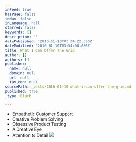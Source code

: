 ```yaml
---
inFeed: true
hasPage: false
inNav: false
inLanguage: null
starred: false
keywords: []
description: ''
datePublished: '2016-01-10T03:34:22.890Z'
dateModified: '2016-01-10T03:34:08.686Z'
title: What I Can Offer The Grid
author: []
authors: []
publisher:
  name: null
  domain: null
  url: null
  favicon: null
sourcePath: _posts/2016-01-10-what-i-can-offer-the-grid.md
published: true
_type: Blurb

---
```

* Empathetic Customer Support
* Creative Problem Solving
* Obsessive Product Testing
* A Creative Eye 
* Attention to Detail
![](https://the-grid-user-content.s3-us-west-2.amazonaws.com/a5aef3b4-f555-43f4-91f0-6285cfbccb4f.jpg)